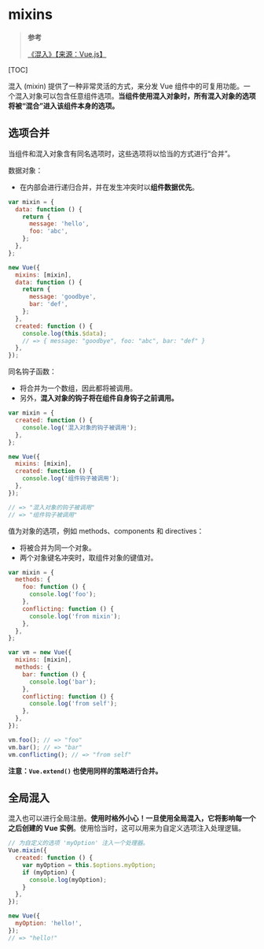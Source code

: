 # mixins

> **参考**
>
> [《混入》【来源：Vue.js】](https://cn.vuejs.org/v2/guide/mixins.html)

[TOC]

混入 (mixin) 提供了一种非常灵活的方式，来分发 Vue 组件中的可复用功能。一个混入对象可以包含任意组件选项。**当组件使用混入对象时，所有混入对象的选项将被“混合”进入该组件本身的选项。**

## 选项合并

当组件和混入对象含有同名选项时，这些选项将以恰当的方式进行“合并”。

数据对象：

- 在内部会进行递归合并，并在发生冲突时以**组件数据优先**。

```js
var mixin = {
  data: function () {
    return {
      message: 'hello',
      foo: 'abc',
    };
  },
};

new Vue({
  mixins: [mixin],
  data: function () {
    return {
      message: 'goodbye',
      bar: 'def',
    };
  },
  created: function () {
    console.log(this.$data);
    // => { message: "goodbye", foo: "abc", bar: "def" }
  },
});
```

同名钩子函数：

- 将合并为一个数组，因此都将被调用。
- 另外，**混入对象的钩子将在组件自身钩子之前调用。**

```js
var mixin = {
  created: function () {
    console.log('混入对象的钩子被调用');
  },
};

new Vue({
  mixins: [mixin],
  created: function () {
    console.log('组件钩子被调用');
  },
});

// => "混入对象的钩子被调用"
// => "组件钩子被调用"
```

值为对象的选项，例如 methods、components 和 directives：

- 将被合并为同一个对象。
- 两个对象键名冲突时，取组件对象的键值对。

```js
var mixin = {
  methods: {
    foo: function () {
      console.log('foo');
    },
    conflicting: function () {
      console.log('from mixin');
    },
  },
};

var vm = new Vue({
  mixins: [mixin],
  methods: {
    bar: function () {
      console.log('bar');
    },
    conflicting: function () {
      console.log('from self');
    },
  },
});

vm.foo(); // => "foo"
vm.bar(); // => "bar"
vm.conflicting(); // => "from self"
```

**注意：`Vue.extend()` 也使用同样的策略进行合并。**

## 全局混入

混入也可以进行全局注册。**使用时格外小心！一旦使用全局混入，它将影响每一个之后创建的 Vue 实例**。使用恰当时，这可以用来为自定义选项注入处理逻辑。

```js
// 为自定义的选项 'myOption' 注入一个处理器。
Vue.mixin({
  created: function () {
    var myOption = this.$options.myOption;
    if (myOption) {
      console.log(myOption);
    }
  },
});

new Vue({
  myOption: 'hello!',
});
// => "hello!"
```
